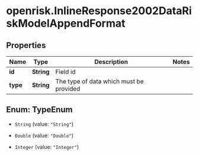 # openrisk.InlineResponse2002DataRiskModelAppendFormat

## Properties

Name | Type | Description | Notes
------------ | ------------- | ------------- | -------------
**id** | **String** | Field id | 
**type** | **String** | The type of data which must be provided | 



## Enum: TypeEnum


* `String` (value: `"String"`)

* `Double` (value: `"Double"`)

* `Integer` (value: `"Integer"`)




